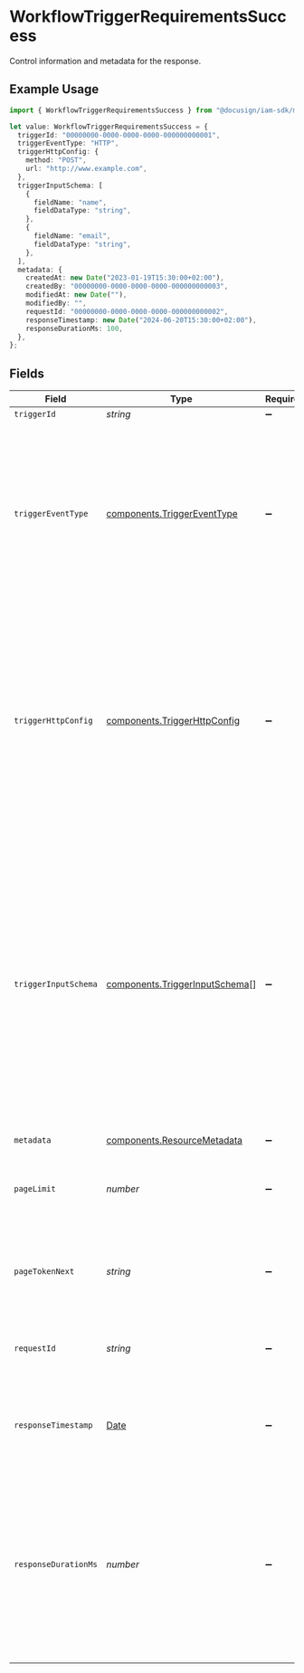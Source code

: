 # WorkflowTriggerRequirementsSuccess

Control information and metadata for the response.

## Example Usage

```typescript
import { WorkflowTriggerRequirementsSuccess } from "@docusign/iam-sdk/models/components";

let value: WorkflowTriggerRequirementsSuccess = {
  triggerId: "00000000-0000-0000-0000-000000000001",
  triggerEventType: "HTTP",
  triggerHttpConfig: {
    method: "POST",
    url: "http://www.example.com",
  },
  triggerInputSchema: [
    {
      fieldName: "name",
      fieldDataType: "string",
    },
    {
      fieldName: "email",
      fieldDataType: "string",
    },
  ],
  metadata: {
    createdAt: new Date("2023-01-19T15:30:00+02:00"),
    createdBy: "00000000-0000-0000-0000-000000000003",
    modifiedAt: new Date(""),
    modifiedBy: "",
    requestId: "00000000-0000-0000-0000-000000000002",
    responseTimestamp: new Date("2024-06-20T15:30:00+02:00"),
    responseDurationMs: 100,
  },
};
```

## Fields

| Field                                                                                                                                                                                                                                                                                          | Type                                                                                                                                                                                                                                                                                           | Required                                                                                                                                                                                                                                                                                       | Description                                                                                                                                                                                                                                                                                    | Example                                                                                                                                                                                                                                                                                        |
| ---------------------------------------------------------------------------------------------------------------------------------------------------------------------------------------------------------------------------------------------------------------------------------------------- | ---------------------------------------------------------------------------------------------------------------------------------------------------------------------------------------------------------------------------------------------------------------------------------------------- | ---------------------------------------------------------------------------------------------------------------------------------------------------------------------------------------------------------------------------------------------------------------------------------------------- | ---------------------------------------------------------------------------------------------------------------------------------------------------------------------------------------------------------------------------------------------------------------------------------------------- | ---------------------------------------------------------------------------------------------------------------------------------------------------------------------------------------------------------------------------------------------------------------------------------------------- |
| `triggerId`                                                                                                                                                                                                                                                                                    | *string*                                                                                                                                                                                                                                                                                       | :heavy_minus_sign:                                                                                                                                                                                                                                                                             | N/A                                                                                                                                                                                                                                                                                            |                                                                                                                                                                                                                                                                                                |
| `triggerEventType`                                                                                                                                                                                                                                                                             | [components.TriggerEventType](../../models/components/triggereventtype.md)                                                                                                                                                                                                                     | :heavy_minus_sign:                                                                                                                                                                                                                                                                             | The type of event that triggers the workflow. In this case, the workflow is initiated<br/>by an HTTP request. Future iterations may support additional event types beyond HTTP.<br/>                                                                                                           | HTTP                                                                                                                                                                                                                                                                                           |
| `triggerHttpConfig`                                                                                                                                                                                                                                                                            | [components.TriggerHttpConfig](../../models/components/triggerhttpconfig.md)                                                                                                                                                                                                                   | :heavy_minus_sign:                                                                                                                                                                                                                                                                             | Configuration details specific to HTTP-triggered workflows. This object describes the<br/>HTTP method and URL that will trigger the workflow, providing the endpoint and method<br/>that should be used to initiate the workflow.<br/>                                                         |                                                                                                                                                                                                                                                                                                |
| `triggerInputSchema`                                                                                                                                                                                                                                                                           | [components.TriggerInputSchema](../../models/components/triggerinputschema.md)[]                                                                                                                                                                                                               | :heavy_minus_sign:                                                                                                                                                                                                                                                                             | A list of input fields that define the structure of the data required to trigger the workflow.<br/>Each item describes a field that must be included in the request when the workflow is triggered.<br/>The schema includes the field name, expected data type, and any default values for the input.<br/> |                                                                                                                                                                                                                                                                                                |
| `metadata`                                                                                                                                                                                                                                                                                     | [components.ResourceMetadata](../../models/components/resourcemetadata.md)                                                                                                                                                                                                                     | :heavy_minus_sign:                                                                                                                                                                                                                                                                             | N/A                                                                                                                                                                                                                                                                                            |                                                                                                                                                                                                                                                                                                |
| `pageLimit`                                                                                                                                                                                                                                                                                    | *number*                                                                                                                                                                                                                                                                                       | :heavy_minus_sign:                                                                                                                                                                                                                                                                             | The maximum number of items that can be returned in a single page.                                                                                                                                                                                                                             | 10                                                                                                                                                                                                                                                                                             |
| `pageTokenNext`                                                                                                                                                                                                                                                                                | *string*                                                                                                                                                                                                                                                                                       | :heavy_minus_sign:                                                                                                                                                                                                                                                                             | The continuation token used to retrieve a page in a paginated response.                                                                                                                                                                                                                        | abc123                                                                                                                                                                                                                                                                                         |
| `requestId`                                                                                                                                                                                                                                                                                    | *string*                                                                                                                                                                                                                                                                                       | :heavy_minus_sign:                                                                                                                                                                                                                                                                             | Unique identifier for the request, useful for tracking and debugging.                                                                                                                                                                                                                          | 3f7c9e4b-851c-4f9b-89e7-123456789abc                                                                                                                                                                                                                                                           |
| `responseTimestamp`                                                                                                                                                                                                                                                                            | [Date](https://developer.mozilla.org/en-US/docs/Web/JavaScript/Reference/Global_Objects/Date)                                                                                                                                                                                                  | :heavy_minus_sign:                                                                                                                                                                                                                                                                             | The timestamp indicating when the response was generated.                                                                                                                                                                                                                                      | 2024-10-17T14:30:00Z                                                                                                                                                                                                                                                                           |
| `responseDurationMs`                                                                                                                                                                                                                                                                           | *number*                                                                                                                                                                                                                                                                                       | :heavy_minus_sign:                                                                                                                                                                                                                                                                             | The duration of time, in milliseconds, that the server took to process and respond <br/>to the request. This is measured from the time the server received the request <br/>until the time the response was sent.<br/>                                                                         | 150                                                                                                                                                                                                                                                                                            |